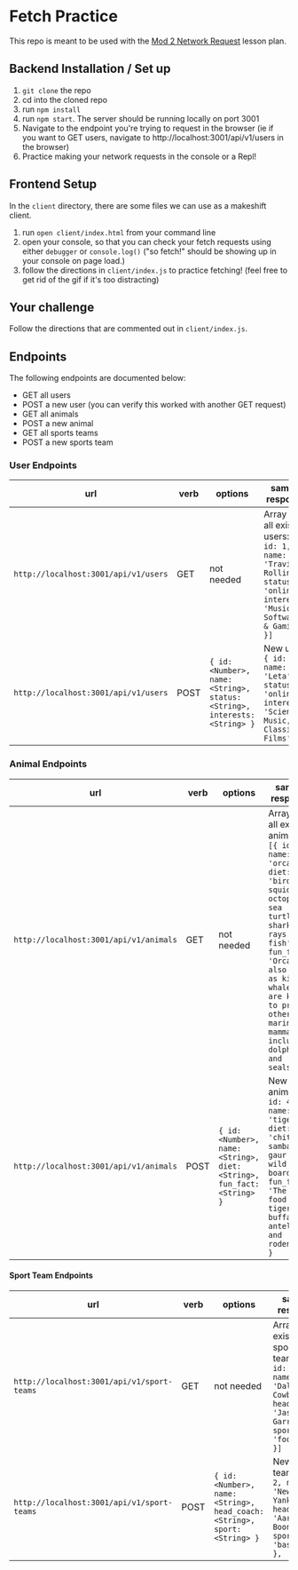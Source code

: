 # Fetch Practice

This repo is meant to be used with the <a href="https://frontend.turing.io/lessons/module-2/intro-network-requests.html" target="\__blank"> Mod 2 Network Request</a> lesson plan.

## Backend Installation / Set up

1. `git clone` the repo
2. cd into the cloned repo
3. run `npm install`
4. run `npm start`. The server should be running locally on port 3001
5. Navigate to the endpoint you're trying to request in the browser (ie if you want to GET users, navigate to http://localhost:3001/api/v1/users in the browser)
6. Practice making your network requests in the console or a Repl!


## Frontend Setup

In the `client` directory, there are some files we can use as a makeshift client.

1. run `open client/index.html` from your command line
2. open your console, so that you can check your fetch requests using either `debugger` or `console.log()` ("so fetch!" should be showing up in your console on page load.)
3. follow the directions in `client/index.js` to practice fetching! (feel free to get rid of the gif if it's too distracting)

## Your challenge

Follow the directions that are commented out in `client/index.js`.

## Endpoints

The following endpoints are documented below:

- GET all users
- POST a new user (you can verify this worked with another GET request)
- GET all animals
- POST a new animal
- GET all sports teams
- POST a new sports team

### User Endpoints

| url | verb | options | sample response |
| ----|------|---------|---------------- |
| `http://localhost:3001/api/v1/users` | GET | not needed | Array of all existing users: `[{ id: 1, name: 'Travis Rollins', status: 'online', interests: 'Music, Software, & Gaming' }]` |
| `http://localhost:3001/api/v1/users` | POST | `{ id: <Number>, name: <String>, status: <String>, interests: <String> }` | New user: `{ id: 1, name: 'Leta', status: 'online', interests: 'Science, Music, & Classic Films' }` |


### Animal Endpoints

| url | verb | options | sample response |
| ----|------|---------|---------------- |
| `http://localhost:3001/api/v1/animals` | GET | not needed | Array of all existing animals: `[{ id: 3, name: 'orcas', diet: 'birds, squid, octopuses, sea turtles, sharks, rays & fish', fun_fact: 'Orcas, also known as killer whales, are known to prey on other marine mammals, including dolphins and seals.' }]` |
| `http://localhost:3001/api/v1/animals` | POST | `{ id: <Number>, name: <String>, diet: <String>, fun_fact: <String> }` | New animal: `{ id: 4, name: 'tigers', diet: 'chital, sambar, gaur & wild board', fun_fact: 'The main food of tigers are buffalos, antelopes, and rodents.' }` |

#### Sport Team Endpoints

| url | verb | options | sample response |
| ----|------|---------|---------------- |
| `http://localhost:3001/api/v1/sport-teams` | GET | not needed | Array of all existing sport teams: `[{ id: 1, name: 'Dallas Cowboys', head_coach: 'Jason Garrett', sport: 'football' }]` |
| `http://localhost:3001/api/v1/sport-teams` | POST | `{ id: <Number>, name: <String>, head_coach: <String>, sport: <String> }` | New sport team: `{ id: 2, name: 'New York Yankees', head_coach: 'Aaron Boone', sport: 'baseball' },` |

